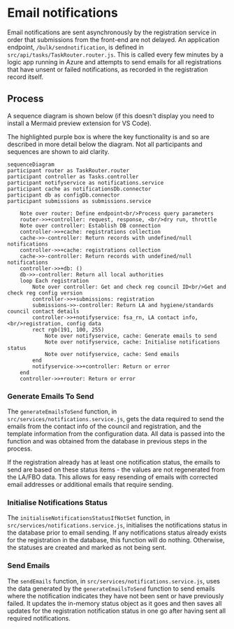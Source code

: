 # Email notifications

Email notifications are sent asynchronously by the registration service in order that submissions from the front-end are not delayed. An application endpoint, `/bulk/sendnotification`, is defined in `src/api/tasks/TaskRouter.router.js`. This is called every few minutes by a logic app running in Azure and attempts to send emails for all registrations that have unsent or failed notifications, as recorded in the registration record itself.

## Process

A sequence diagram is shown below (if this doesn't display you need to install a Mermaid preview extension for VS Code).

The highlighted purple box is where the key functionality is and so are described in more detail below the diagram. Not all participants and sequences are shown to aid clarity.

```mermaid
sequenceDiagram
participant router as TaskRouter.router
participant controller as Tasks.controller
participant notifyservice as notifications.service
participant cache as notificationsDb.connector
participant db as configDb.connector
participant submissions as submissions.service

    Note over router: Define endpoint<br/>Process query parameters
    router->>+controller: request, response, <br/>dry run, throttle
    Note over controller: Establish DB connection
    controller->>+cache: registrations collection
    cache->>-controller: Return records with undefined/null notifications
    controller->>+cache: registrations collection
    cache->>-controller: Return records with undefined/null notifications
    controller->>+db: ()
    db->>-controller: Return all local authorities
    loop Each registration
        Note over controller: Get and check reg council ID<br/>Get and check reg config version
        controller->>+submissions: registration
        submissions->>-controller: Return LA and hygiene/standards council contact details
        controller->>+notifyservice: fsa_rn, LA contact info, <br/>registration, config data
        rect rgb(191, 100, 255)
            Note over notifyservice, cache: Generate emails to send
            Note over notifyservice, cache: Initialise notifications status
            Note over notifyservice, cache: Send emails
        end
        notifyservice->>+controller: Return or error
    end
    controller->>+router: Return or error
```

### Generate Emails To Send

The `generateEmailsToSend` function, in `src/services/notifications.service.js`, gets the data required to send the emails from the contact info of the council and registration, and the template information from the configuration data. All data is passed into the function and was obtained from the database in previous steps in the process.

If the registration already has at least one notification status, the emails to send are based on these status items - the values are not regenerated from the LA/FBO data. This allows for easy resending of emails with corrected email addresses or additional emails that require sending.

### Initialise Notifications Status

The `initialiseNotificationsStatusIfNotSet` function, in `src/services/notifications.service.js`, initialises the notifications status in the database prior to email sending. If any notifications status already exists for the registration in the database, this function will do nothing. Otherwise, the statuses are created and marked as not being sent.

### Send Emails

The `sendEmails` function, in `src/services/notifications.service.js`, uses the data generated by the `generateEmailsToSend` function to send emails where the notification indicates they have not been sent or have previously failed. It updates the in-memory status object as it goes and then saves all updates for the registration notification status in one go after having sent all required notifications.
